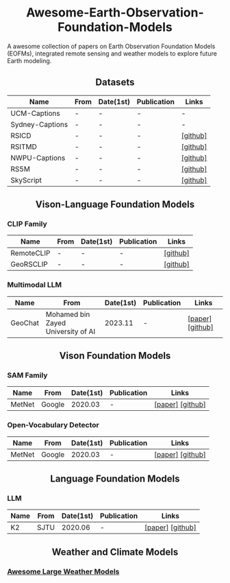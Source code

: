 <h1 align="center">Awesome-Earth-Observation-Foundation-Models</h2>

A awesome collection of papers on Earth Observation Foundation Models (EOFMs), integrated remote sensing and weather models to explore future Earth modeling.

<h2 align="center">Datasets</h2>

| Name     | From            | Date(1st) | Publication | Links                                     |
| ------------- | --------------- | ---------------- | -------------- | ------------------------------------------------------------ |
| UCM-Captions   | -        | -        | -              | - |
| Sydney-Captions   | -        | -        | -              | - |
| RSICD   | -        | -        | -              | [[github]](https://github.com/201528014227051/RSICD_optimal) |
| RSITMD   | -        | -        | -              | [[github]](https://github.com/xiaoyuan1996/AMFMN/tree/master/RSITMD) |
| NWPU-Captions   | -        | -        | -              | [[github]](https://github.com/HaiyanHuang98/NWPU-Captions) |
| RS5M   | -        | -        | -              | [[github]](https://github.com/om-ai-lab/RS5M) |
| SkyScript   | -        | -        | -              | [[github]](https://github.com/wangzhecheng/SkyScript) |


<h2 align="center">Vison-Language Foundation Models</h2>

### CLIP Family
| Name     | From            | Date(1st) | Publication | Links                                     |
| ------------- | --------------- | ---------------- | -------------- | ------------------------------------------------------------ |
| RemoteCLIP   | -        | -        | -              | [[github]](https://github.com/ChenDelong1999/RemoteCLIP) |
| GeoRSCLIP   | -        | -        | -              | [[github]](https://github.com/om-ai-lab/RS5M) |

### Multimodal LLM
| Name     | From            | Date(1st) | Publication | Links                                     |
| ------------- | --------------- | ---------------- | -------------- | ------------------------------------------------------------ |
| GeoChat   | Mohamed bin Zayed University of AI        | 2023.11        | -              | [[paper]](https://arxiv.org/abs/2311.15826) [[github]](https://github.com/mbzuai-oryx/GeoChat) |

<h2 align="center">Vison Foundation Models</h2>

### SAM Family
| Name     | From            | Date(1st) | Publication | Links                                     |
| ------------- | --------------- | ---------------- | -------------- | ------------------------------------------------------------ |
| MetNet   | Google        | 2020.03        | -              | [[paper]](https://arxiv.org/abs/2003.12140) [[github]](https://github.com/openclimatefix/metnet) |

### Open-Vocabulary Detector
| Name     | From            | Date(1st) | Publication | Links                                     |
| ------------- | --------------- | ---------------- | -------------- | ------------------------------------------------------------ |
| MetNet   | Google        | 2020.03        | -              | [[paper]](https://arxiv.org/abs/2003.12140) [[github]](https://github.com/openclimatefix/metnet) |

<h2 align="center">Language Foundation Models</h2>

### LLM
| Name     | From            | Date(1st) | Publication | Links                                     |
| ------------- | --------------- | ---------------- | -------------- | ------------------------------------------------------------ |
| K2   | SJTU        | 2020.06        | -              | [[paper]](https://arxiv.org/abs/2003.12140) [[github]](https://github.com/davendw49/k2) |

<h2 align="center">Weather and Climate Models</h2>

### [Awesome Large Weather Models](https://github.com/jaychempan/Awesome-LWMs)